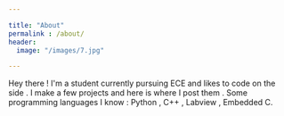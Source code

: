 ```yaml
---

title: "About"
permalink : /about/
header:
  image: "/images/7.jpg"

---
```


Hey there ! I'm a student currently pursuing ECE and likes to code on the side . I make a few projects and here is where I post them . Some programming languages I know : Python , C++ , Labview , Embedded C.

